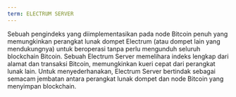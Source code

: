 ```yaml
---
term: ELECTRUM SERVER
---
```


Sebuah pengindeks yang diimplementasikan pada node Bitcoin penuh yang memungkinkan perangkat lunak dompet Electrum (atau dompet lain yang mendukungnya) untuk beroperasi tanpa perlu mengunduh seluruh blockchain Bitcoin. Sebuah Electrum Server memelihara indeks lengkap dari alamat dan transaksi Bitcoin, memungkinkan kueri cepat dari perangkat lunak lain. Untuk menyederhanakan, Electrum Server bertindak sebagai semacam jembatan antara perangkat lunak dompet dan node Bitcoin yang menyimpan blockchain.
